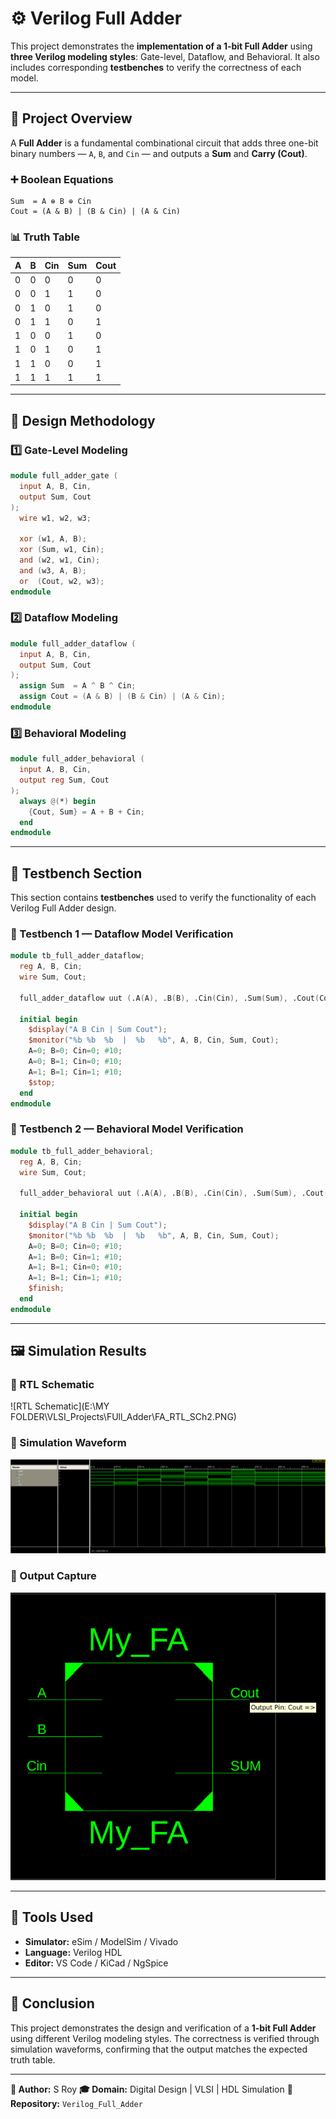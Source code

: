 # ⚙️ Verilog Full Adder

This project demonstrates the **implementation of a 1-bit Full Adder** using **three Verilog modeling styles**: Gate-level, Dataflow, and Behavioral. It also includes corresponding **testbenches** to verify the correctness of each model.

---

## 📘 Project Overview

A **Full Adder** is a fundamental combinational circuit that adds three one-bit binary numbers — `A`, `B`, and `Cin` — and outputs a **Sum** and **Carry (Cout)**.

### ➕ Boolean Equations

```
Sum  = A ⊕ B ⊕ Cin
Cout = (A & B) | (B & Cin) | (A & Cin)
```

### 📊 Truth Table

| A | B | Cin | Sum | Cout |
| - | - | --- | --- | ---- |
| 0 | 0 | 0   | 0   | 0    |
| 0 | 0 | 1   | 1   | 0    |
| 0 | 1 | 0   | 1   | 0    |
| 0 | 1 | 1   | 0   | 1    |
| 1 | 0 | 0   | 1   | 0    |
| 1 | 0 | 1   | 0   | 1    |
| 1 | 1 | 0   | 0   | 1    |
| 1 | 1 | 1   | 1   | 1    |

---

## 🧩 Design Methodology

### 1️⃣ Gate-Level Modeling

```verilog
module full_adder_gate (
  input A, B, Cin,
  output Sum, Cout
);
  wire w1, w2, w3;

  xor (w1, A, B);
  xor (Sum, w1, Cin);
  and (w2, w1, Cin);
  and (w3, A, B);
  or  (Cout, w2, w3);
endmodule
```

### 2️⃣ Dataflow Modeling

```verilog
module full_adder_dataflow (
  input A, B, Cin,
  output Sum, Cout
);
  assign Sum  = A ^ B ^ Cin;
  assign Cout = (A & B) | (B & Cin) | (A & Cin);
endmodule
```

### 3️⃣ Behavioral Modeling

```verilog
module full_adder_behavioral (
  input A, B, Cin,
  output reg Sum, Cout
);
  always @(*) begin
    {Cout, Sum} = A + B + Cin;
  end
endmodule
```

---

## 🧪 Testbench Section

This section contains **testbenches** used to verify the functionality of each Verilog Full Adder design.

### 🔹 Testbench 1 — Dataflow Model Verification

```verilog
module tb_full_adder_dataflow;
  reg A, B, Cin;
  wire Sum, Cout;

  full_adder_dataflow uut (.A(A), .B(B), .Cin(Cin), .Sum(Sum), .Cout(Cout));

  initial begin
    $display("A B Cin | Sum Cout");
    $monitor("%b %b  %b  |  %b   %b", A, B, Cin, Sum, Cout);
    A=0; B=0; Cin=0; #10;
    A=0; B=1; Cin=0; #10;
    A=1; B=1; Cin=1; #10;
    $stop;
  end
endmodule
```

### 🔹 Testbench 2 — Behavioral Model Verification

```verilog
module tb_full_adder_behavioral;
  reg A, B, Cin;
  wire Sum, Cout;

  full_adder_behavioral uut (.A(A), .B(B), .Cin(Cin), .Sum(Sum), .Cout(Cout));

  initial begin
    $display("A B Cin | Sum Cout");
    $monitor("%b %b  %b  |  %b   %b", A, B, Cin, Sum, Cout);
    A=0; B=0; Cin=0; #10;
    A=1; B=0; Cin=1; #10;
    A=1; B=1; Cin=0; #10;
    A=1; B=1; Cin=1; #10;
    $finish;
  end
endmodule
```

---

## 🖼️ Simulation Results

### 🔸 RTL Schematic

![RTL Schematic](E:\MY FOLDER\VLSI_Projects\FUll_Adder\FA_RTL_SCh2.PNG)

### 🔸 Simulation Waveform

![Waveform](Waveform.PNG)

### 🔸 Output Capture

![Output Capture](Capture.PNG)

---

## 🧰 Tools Used

* **Simulator:** eSim / ModelSim / Vivado
* **Language:** Verilog HDL
* **Editor:** VS Code / KiCad / NgSpice

---

## 🏁 Conclusion

This project demonstrates the design and verification of a **1-bit Full Adder** using different Verilog modeling styles. The correctness is verified through simulation waveforms, confirming that the output matches the expected truth table.

---

**📌 Author:** S Roy
**🎓 Domain:** Digital Design | VLSI | HDL Simulation
**🔗 Repository:** `Verilog_Full_Adder`
